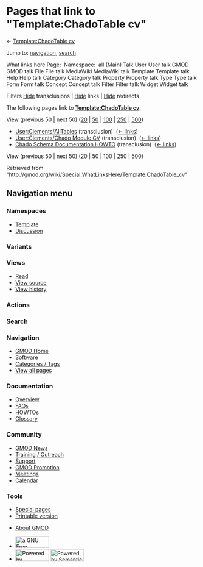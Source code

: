<div id="mw-page-base" class="noprint">

</div>

<div id="mw-head-base" class="noprint">

</div>

<div id="content" class="mw-body" role="main">

<span id="top"></span>

<div id="mw-js-message" style="display:none;">

</div>



# <span dir="auto">Pages that link to "Template:ChadoTable cv"</span>

<div id="bodyContent">

<div id="contentSub">

← [Template:ChadoTable
cv](/wiki/Template:ChadoTable_cv "Template:ChadoTable cv")

</div>

<div id="jump-to-nav" class="mw-jump">

Jump to: [navigation](#mw-navigation), [search](#p-search)

</div>

<div id="mw-content-text">

What links here Page:  Namespace:  all (Main) Talk User User talk GMOD
GMOD talk File File talk MediaWiki MediaWiki talk Template Template talk
Help Help talk Category Category talk Property Property talk Type Type
talk Form Form talk Concept Concept talk Filter Filter talk Widget
Widget talk

Filters
[Hide](/mediawiki/index.php?title=Special:WhatLinksHere/Template:ChadoTable_cv&hidetrans=1 "Special:WhatLinksHere/Template:ChadoTable cv")
transclusions \|
[Hide](/mediawiki/index.php?title=Special:WhatLinksHere/Template:ChadoTable_cv&hidelinks=1 "Special:WhatLinksHere/Template:ChadoTable cv")
links \|
[Hide](/mediawiki/index.php?title=Special:WhatLinksHere/Template:ChadoTable_cv&hideredirs=1 "Special:WhatLinksHere/Template:ChadoTable cv")
redirects

The following pages link to **[Template:ChadoTable
cv](/wiki/Template:ChadoTable_cv "Template:ChadoTable cv")**:

View (previous 50 \| next 50)
([20](/mediawiki/index.php?title=Special:WhatLinksHere/Template:ChadoTable_cv&limit=20 "Special:WhatLinksHere/Template:ChadoTable cv")
\|
[50](/mediawiki/index.php?title=Special:WhatLinksHere/Template:ChadoTable_cv&limit=50 "Special:WhatLinksHere/Template:ChadoTable cv")
\|
[100](/mediawiki/index.php?title=Special:WhatLinksHere/Template:ChadoTable_cv&limit=100 "Special:WhatLinksHere/Template:ChadoTable cv")
\|
[250](/mediawiki/index.php?title=Special:WhatLinksHere/Template:ChadoTable_cv&limit=250 "Special:WhatLinksHere/Template:ChadoTable cv")
\|
[500](/mediawiki/index.php?title=Special:WhatLinksHere/Template:ChadoTable_cv&limit=500 "Special:WhatLinksHere/Template:ChadoTable cv"))

- [User:Clements/AllTables](/wiki/User:Clements/AllTables "User:Clements/AllTables")
  (transclusion) ‎ <span class="mw-whatlinkshere-tools">([←
  links](/mediawiki/index.php?title=Special:WhatLinksHere&target=User%3AClements%2FAllTables "Special:WhatLinksHere"))</span>
- [User:Clements/Chado Module
  CV](/wiki/User:Clements/Chado_Module_CV "User:Clements/Chado Module CV")
  (transclusion) ‎ <span class="mw-whatlinkshere-tools">([←
  links](/mediawiki/index.php?title=Special:WhatLinksHere&target=User%3AClements%2FChado+Module+CV "Special:WhatLinksHere"))</span>
- [Chado Schema Documentation
  HOWTO](/wiki/Chado_Schema_Documentation_HOWTO "Chado Schema Documentation HOWTO")
  (transclusion) ‎ <span class="mw-whatlinkshere-tools">([←
  links](/mediawiki/index.php?title=Special:WhatLinksHere&target=Chado+Schema+Documentation+HOWTO "Special:WhatLinksHere"))</span>

View (previous 50 \| next 50)
([20](/mediawiki/index.php?title=Special:WhatLinksHere/Template:ChadoTable_cv&limit=20 "Special:WhatLinksHere/Template:ChadoTable cv")
\|
[50](/mediawiki/index.php?title=Special:WhatLinksHere/Template:ChadoTable_cv&limit=50 "Special:WhatLinksHere/Template:ChadoTable cv")
\|
[100](/mediawiki/index.php?title=Special:WhatLinksHere/Template:ChadoTable_cv&limit=100 "Special:WhatLinksHere/Template:ChadoTable cv")
\|
[250](/mediawiki/index.php?title=Special:WhatLinksHere/Template:ChadoTable_cv&limit=250 "Special:WhatLinksHere/Template:ChadoTable cv")
\|
[500](/mediawiki/index.php?title=Special:WhatLinksHere/Template:ChadoTable_cv&limit=500 "Special:WhatLinksHere/Template:ChadoTable cv"))

</div>

<div class="printfooter">

Retrieved from
"<http://gmod.org/wiki/Special:WhatLinksHere/Template:ChadoTable_cv>"

</div>

<div id="catlinks" class="catlinks catlinks-allhidden">

</div>

<div class="visualClear">

</div>

</div>

</div>

<div id="mw-navigation">

## Navigation menu

<div id="mw-head">



<div id="left-navigation">

<div id="p-namespaces" class="vectorTabs" role="navigation"
aria-labelledby="p-namespaces-label">

### Namespaces

- <span id="ca-nstab-template"><a href="/wiki/Template:ChadoTable_cv" accesskey="c"
  title="View the template [c]">Template</a></span>
- <span id="ca-talk"><a
  href="/mediawiki/index.php?title=Template_talk:ChadoTable_cv&amp;action=edit&amp;redlink=1"
  accesskey="t"
  title="Discussion about the content page [t]">Discussion</a></span>

</div>

<div id="p-variants" class="vectorMenu emptyPortlet" role="navigation"
aria-labelledby="p-variants-label">

### 

### Variants[](#)

<div class="menu">

</div>

</div>

</div>

<div id="right-navigation">

<div id="p-views" class="vectorTabs" role="navigation"
aria-labelledby="p-views-label">

### Views

- <span id="ca-view">[Read](/wiki/Template:ChadoTable_cv)</span>
- <span id="ca-viewsource"><a
  href="/mediawiki/index.php?title=Template:ChadoTable_cv&amp;action=edit"
  accesskey="e" title="This page is protected.
  You can view its source [e]">View source</a></span>
- <span id="ca-history"><a
  href="/mediawiki/index.php?title=Template:ChadoTable_cv&amp;action=history"
  accesskey="h" title="Past revisions of this page [h]">View history</a></span>

</div>

<div id="p-cactions" class="vectorMenu emptyPortlet" role="navigation"
aria-labelledby="p-cactions-label">

### Actions[](#)

<div class="menu">

</div>

</div>

<div id="p-search" role="search">

### Search

<div id="simpleSearch">

</div>

</div>

</div>

</div>

<div id="mw-panel">

<div id="p-logo" role="banner">

<a href="/wiki/Main_Page"
style="background-image: url(http://gmod.org/images/GMOD-cogs.png);"
title="Visit the main page"></a>

</div>

<div id="p-Navigation" class="portal" role="navigation"
aria-labelledby="p-Navigation-label">

### Navigation

<div class="body">

- <span id="n-GMOD-Home">[GMOD Home](/wiki/Main_Page)</span>
- <span id="n-Software">[Software](/wiki/GMOD_Components)</span>
- <span id="n-Categories-.2F-Tags">[Categories /
  Tags](/wiki/Categories)</span>
- <span id="n-View-all-pages">[View all
  pages](/wiki/Special:AllPages)</span>

</div>

</div>

<div id="p-Documentation" class="portal" role="navigation"
aria-labelledby="p-Documentation-label">

### Documentation

<div class="body">

- <span id="n-Overview">[Overview](/wiki/Overview)</span>
- <span id="n-FAQs">[FAQs](/wiki/Category:FAQ)</span>
- <span id="n-HOWTOs">[HOWTOs](/wiki/Category:HOWTO)</span>
- <span id="n-Glossary">[Glossary](/wiki/Glossary)</span>

</div>

</div>

<div id="p-Community" class="portal" role="navigation"
aria-labelledby="p-Community-label">

### Community

<div class="body">

- <span id="n-GMOD-News">[GMOD News](/wiki/GMOD_News)</span>
- <span id="n-Training-.2F-Outreach">[Training /
  Outreach](/wiki/Training_and_Outreach)</span>
- <span id="n-Support">[Support](/wiki/Support)</span>
- <span id="n-GMOD-Promotion">[GMOD
  Promotion](/wiki/GMOD_Promotion)</span>
- <span id="n-Meetings">[Meetings](/wiki/Meetings)</span>
- <span id="n-Calendar">[Calendar](/wiki/Calendar)</span>

</div>

</div>

<div id="p-tb" class="portal" role="navigation"
aria-labelledby="p-tb-label">

### Tools

<div class="body">

- <span id="t-specialpages"><a href="/wiki/Special:SpecialPages" accesskey="q"
  title="A list of all special pages [q]">Special pages</a></span>
- <span id="t-print"><a
  href="/mediawiki/index.php?title=Special:WhatLinksHere/Template:ChadoTable_cv&amp;printable=yes"
  rel="alternate" accesskey="p"
  title="Printable version of this page [p]">Printable version</a></span>

</div>

</div>

</div>

</div>

<div id="footer" role="contentinfo">

- <span id="footer-places-about">[About
  GMOD](/wiki/GMOD:About "GMOD:About")</span>

<!-- -->

- <span id="footer-copyrightico">[<img src="http://www.gnu.org/graphics/gfdl-logo-small.png" width="88"
  height="31" alt="a GNU Free Documentation License" />](http://www.gnu.org/licenses/fdl-1.3.html)</span>
- <span id="footer-poweredbyico">[<img src="/mediawiki/skins/common/images/poweredby_mediawiki_88x31.png"
  width="88" height="31" alt="Powered by MediaWiki" />](//www.mediawiki.org/)
  [<img
  src="/mediawiki/extensions/SemanticMediaWiki/includes/../resources/images/smw_button.png"
  width="88" height="31" alt="Powered by Semantic MediaWiki" />](https://www.semantic-mediawiki.org/wiki/Semantic_MediaWiki)</span>

<div style="clear:both">

</div>

</div>
